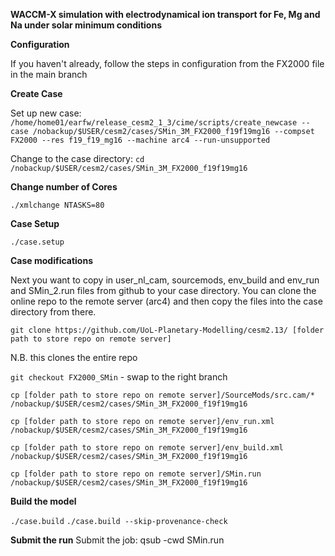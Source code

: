 **WACCM-X simulation with electrodynamical ion transport for Fe, Mg and Na under solar minimum conditions**

**Configuration**

If you haven't already, follow the steps in configuration from the FX2000 file in the main branch


**Create Case**

Set up new case:
`/home/home01/earfw/release_cesm2_1_3/cime/scripts/create_newcase --case /nobackup/$USER/cesm2/cases/SMin_3M_FX2000_f19f19mg16 --compset FX2000 --res f19_f19_mg16 --machine arc4 --run-unsupported`

Change to the case directory: 
`cd /nobackup/$USER/cesm2/cases/SMin_3M_FX2000_f19f19mg16`


**Change number of Cores**

`./xmlchange NTASKS=80`


**Case Setup**

`./case.setup`


**Case modifications**

Next you want to copy in user_nl_cam, sourcemods, env_build and env_run and SMin_2.run files from github to your case directory. 
You can clone the online repo to the remote server (arc4) and then copy the files into the case directory from there. 

`git clone https://github.com/UoL-Planetary-Modelling/cesm2.13/ [folder path to store repo on remote server]`

N.B. this clones the entire repo

`git checkout FX2000_SMin` - swap to the right branch

`cp [folder path to store repo on remote server]/SourceMods/src.cam/* /nobackup/$USER/cesm2/cases/SMin_3M_FX2000_f19f19mg16`

`cp [folder path to store repo on remote server]/env_run.xml /nobackup/$USER/cesm2/cases/SMin_3M_FX2000_f19f19mg16`

`cp [folder path to store repo on remote server]/env_build.xml /nobackup/$USER/cesm2/cases/SMin_3M_FX2000_f19f19mg16`

`cp [folder path to store repo on remote server]/SMin.run /nobackup/$USER/cesm2/cases/SMin_3M_FX2000_f19f19mg16`


**Build the model**

`./case.build`
`./case.build --skip-provenance-check`


**Submit the run**
Submit the job: qsub -cwd SMin.run
